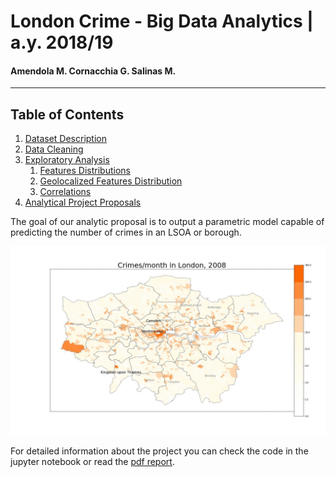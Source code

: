 <a id='top'></a>

# London Crime - Big Data Analytics | a.y. 2018/19
#### Amendola M. Cornacchia G. Salinas M.
<hr>

## Table of Contents
1. [Dataset Description](#dataset) 
2. [Data Cleaning](#cleaning) 
3. [Exploratory Analysis](#ea)
    1. [Features Distributions](#fd)
    2. [Geolocalized Features Distribution](#geo)
    3. [Correlations](#cc)
4. [Analytical Project Proposals](#app)

The goal of our analytic proposal is to output a parametric model capable of predicting the number of crimes in an LSOA or borough.

![All Crimes](gif/all_crimes.gif)

For detailed information about the project you can check the code in the jupyter notebook or read the [pdf report](Final_report[LONDON_CRIME].pdf).